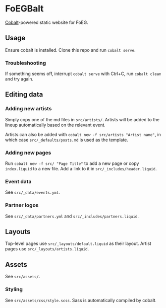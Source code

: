 # FoEGBalt

[Cobalt](https://cobalt-org.github.io)-powered static website for FoEG.

## Usage

Ensure cobalt is installed. Clone this repo and run `cobalt serve`.

### Troubleshooting

If something seems off, interrupt `cobalt serve` with Ctrl+C, run `cobalt clean`
and try again.

## Editing data

### Adding new artists

Simply copy one of the md files in `src/artists/`. Artists will be added to the
lineup automatically based on the relevant event.

Artists can also be added with `cobalt new -f src/artists "Artist name"`, in which case
`src/_defaults/posts.md` is used as the template.

### Adding new pages

Run `cobalt new -f src/ "Page Title"` to add a new page or copy `index.liquid` to a new file.
Add a link to it in `src/_includes/header.liquid`.

### Event data

See `src/_data/events.yml`.

### Partner logos

See `src/_data/partners.yml` and `src/_includes/partners.liquid`.

## Layouts

Top-level pages use `src/_layouts/default.liquid` as their layout. Artist pages use `src/_layouts/artists.liquid`.

## Assets

See `src/assets/`.

### Styling

See `src/assets/css/style.scss`. Sass is automatically compiled by cobalt.
